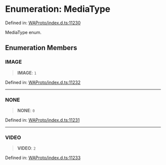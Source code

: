 # Enumeration: MediaType

Defined in: [WAProto/index.d.ts:11230](https://github.com/Fokusdotid/bail/blob/0fe6346a5ff68a74eb71890335c982b44e2da604/WAProto/index.d.ts#L11230)

MediaType enum.

## Enumeration Members

### IMAGE

> **IMAGE**: `1`

Defined in: [WAProto/index.d.ts:11232](https://github.com/Fokusdotid/bail/blob/0fe6346a5ff68a74eb71890335c982b44e2da604/WAProto/index.d.ts#L11232)

***

### NONE

> **NONE**: `0`

Defined in: [WAProto/index.d.ts:11231](https://github.com/Fokusdotid/bail/blob/0fe6346a5ff68a74eb71890335c982b44e2da604/WAProto/index.d.ts#L11231)

***

### VIDEO

> **VIDEO**: `2`

Defined in: [WAProto/index.d.ts:11233](https://github.com/Fokusdotid/bail/blob/0fe6346a5ff68a74eb71890335c982b44e2da604/WAProto/index.d.ts#L11233)
